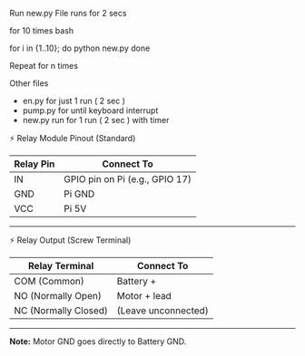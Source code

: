 Run new.py File
runs for 2 secs

for 10 times
bash 

for i in {1..10}; do
  python new.py
done

Repeat for n times

Other files
 - en.py for just 1 run ( 2 sec )
 - pump.py for until keyboard interrupt
 - new.py  run for 1 run ( 2 sec ) with timer  



⚡ Relay Module Pinout (Standard)

| Relay Pin        | Connect To               |
|------------------|--------------------------|
| IN               | GPIO pin on Pi (e.g., GPIO 17) |
| GND              | Pi GND                   |
| VCC              | Pi 5V                    |

---

⚡ Relay Output (Screw Terminal)

| Relay Terminal   | Connect To               |
|------------------|--------------------------|
| COM (Common)     | Battery +                |
| NO (Normally Open)| Motor + lead             |
| NC (Normally Closed)| (Leave unconnected)      |

---

**Note:** Motor GND goes directly to Battery GND.